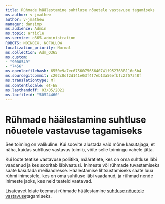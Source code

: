 ```yaml
---
title: Rühmade häälestamine suhtluse nõuetele vastavuse tagamiseks
ms.author: v-jmathew
author: v-jmathew
manager: dansimp
ms.audience: Admin
ms.topic: article
ms.service: o365-administration
ROBOTS: NOINDEX, NOFOLLOW
localization_priority: Normal
ms.collection: Adm_O365
ms.custom:
- "9000549"
- "7456"
ms.openlocfilehash: 6550e9a7ec675607565640741f9527688116e5b4
ms.sourcegitcommit: c202c0df2d141e63f4f7eb13a56efbfc2f57348f
ms.translationtype: MT
ms.contentlocale: et-EE
ms.lasthandoff: 03/05/2021
ms.locfileid: "50524460"
---
```

# <a name="set-up-groups-for-communication-compliance"></a>Rühmade häälestamine suhtluse nõuetele vastavuse tagamiseks

See toiming on valikuline. Kui soovite alustada vaid mõne kasutajaga, et näha, kuidas suhtluse vastavus toimib, võite selle toimingu vahele jätta.  
  
Kui loote teatise vastavuse poliitika, määratlete, kes on oma suhtluse läbi vaadanud ja kes sooritab läbivaatusi. Inimeste või rühmade tuvastamiseks saate kasutada meiliaadresse. Häälestamise lihtsustamiseks saate luua rühmi inimestele, kes on oma suhtluse läbi vaadanud, ja rühmad nende inimeste jaoks, kes neid teateid vaatavad.  
  
Lisateavet leiate teemast rühmade häälestamine [suhtluse nõuetele vastavuse](https://go.microsoft.com/fwlink/?linkid=2129594)tagamiseks.

